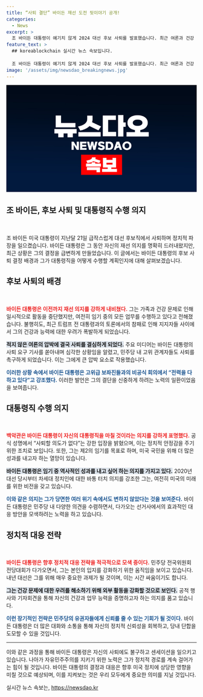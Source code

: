 ```yaml
---
title: “사퇴 결단” 바이든 재선 도전 뒷이야기 공개!
categories:
  - News
excerpt: >
  조 바이든 대통령이 예기치 않게 2024 대선 후보 사퇴를 발표했습니다. 최근 여론과 건강 우려에 압박을 느낀 그는, 고위급 회의에서 전력을 다한다고 강조했으나, 극비리에 사퇴 결정을 내린 것으로 전해졌습니다. 백악관은 임기 마감 의사를 밝혔습니다.
feature_text: >
  ## koreablockchain 실시간 뉴스 속보입니다.

  조 바이든 대통령이 예기치 않게 2024 대선 후보 사퇴를 발표했습니다. 최근 여론과 건강 우려에 압박을 느낀 그는, 고위급 회의에서 전력을 다한다고 강조했으나, 극비리에 사퇴 결정을 내린 것으로 전해졌습니다. 백악관은 임기 마감 의사를 밝혔습니다.
image: '/assets/img/newsdao_breakingnews.jpg'
---
```


<p><img src="/assets/img/newsdao_breakingnews.jpg" alt="koreablockchain 속보" /></p>

<h2 data-ke-size="size26">조 바이든, 후보 사퇴 및 대통령직 수행 의지</h2>

<p data-ke-size="size16">&nbsp;</p>

<p>조 바이든 미국 대통령이 지난달 21일 급작스럽게 대선 후보직에서 사퇴하며 정치적 파장을 일으켰습니다. 바이든 대통령은 그 동안 자신의 재선 의지를 명확히 드러내왔지만, 최근 상황은 그의 결정을 급변하게 만들었습니다. 이 글에서는 바이든 대통령의 후보 사퇴 결정 배경과 그가 대통령직을 어떻게 수행할 계획인지에 대해 살펴보겠습니다.</p>

<h2 data-ke-size="size26">후보 사퇴의 배경</h2>

<p data-ke-size="size16">&nbsp;</p>

<p><b><span style="color: #ee2323;">바이든 대통령은 이전까지 재선 의지를 강하게 내비쳤다.</span></b> 그는 가족과 건강 문제로 인해 일시적으로 활동을 중단했지만, 여전히 임기 중의 모든 업무를 수행하고 있다고 전해졌습니다. 불행히도, 최근 트럼프 전 대통령과의 토론에서의 참패로 인해 지지자들 사이에서 그의 건강과 능력에 대한 우려가 폭발하게 되었습니다. </p>

<p><b><span style="background-color: #21538527;">적지 않은 여론의 압박에 결국 사퇴를 결심하게 되었다.</span></b> 주요 미디어는 바이든 대통령의 사퇴 요구 기사를 쏟아내며 심각한 상황임을 알렸고, 민주당 내 고위 관계자들도 사퇴를 촉구하게 되었습니다. 이는 그에게 큰 압박 요소로 작용했습니다.</p>

<p><b><span style="color: #1a5490;">이러한 상황 속에서 바이든 대통령은 고위급 보좌진들과의 비공식 회의에서 “전력을 다하고 있다”고 강조했다.</span></b> 이러한 발언은 그의 결단을 신중하게 하려는 노력의 일환이었음을 보여줍니다.</p>

<h2 data-ke-size="size26">대통령직 수행 의지</h2>

<p data-ke-size="size16">&nbsp;</p>

<p><b><span style="color: #ee2323;">백악관은 바이든 대통령이 자신의 대통령직을 마칠 것이라는 의지를 강하게 표명했다.</span></b> 공식 성명에서 “사퇴할 의도가 없다”는 강한 입장을 밝혔으며, 이는 정치적 안정감을 주기 위한 조치로 보입니다. 또한, 그는 제2의 임기를 목표로 하며, 미국 국민을 위해 더 많은 성과를 내고자 하는 열망이 있습니다.</p>

<p><b><span style="background-color: #21538527;">바이든 대통령은 임기 중 역사적인 성과를 내고 싶어 하는 의지를 가지고 있다.</span></b> 2020년 대선 당시부터 차세대 정치인에 대한 바통 터치 의지를 강조한 그는, 여전히 미국의 미래를 위한 비전을 갖고 있습니다.</p>

<p><b><span style="color: #1a5490;">이와 같은 의지는 그가 당면한 여러 위기 속에서도 변하지 않았다는 것을 보여준다.</span></b> 바이든 대통령은 민주당 내 다양한 의견을 수렴하면서, 다가오는 선거사에서의 효과적인 대응 방안을 모색하려는 노력을 하고 있습니다.</p>

<h2 data-ke-size="size26">정치적 대응 전략</h2>

<p data-ke-size="size16">&nbsp;</p>

<p><b><span style="color: #ee2323;">바이든 대통령은 향후 정치적 대응 전략을 적극적으로 모색 중이다.</span></b> 민주당 전국위원회 전당대회가 다가오면서, 그는 본인의 입지를 강화하기 위한 움직임을 보이고 있습니다. 내년 대선은 그를 위해 매우 중요한 과제가 될 것이며, 이는 시간 싸움이기도 합니다.</p>

<p><b><span style="background-color: #21538527;">그는 건강 문제에 대한 우려를 해소하기 위해 외부 활동을 강화할 것으로 보인다.</span></b> 공적 행사와 기자회견을 통해 자신의 건강과 업무 능력을 증명하고자 하는 의지를 품고 있습니다.</p>

<p><b><span style="color: #1a5490;">이런 장기적인 전략은 민주당의 유권자들에게 신뢰를 줄 수 있는 기회가 될 것이다.</span></b> 바이든 대통령은 더 많은 대화와 소통을 통해 자신의 정치적 신뢰성을 회복하고, 당내 단합을 도모할 수 있을 것입니다.</p>

<hr />

<p data-ke-size="size16"></p>

<p>이와 같은 과정을 통해 바이든 대통령은 자신의 사퇴에도 불구하고 센세이션을 일으키고 있습니다. 나아가 자유민주주의를 지키기 위한 노력은 그가 정치적 경로를 계속 걸어가는 힘이 될 것입니다. 바이든 대통령의 결정과 대응은 향후 미국 정치에 상당한 영향을 미칠 것으로 예상되며, 이를 지켜보는 것은 우리 모두에게 중요한 의미를 지닐 것입니다.</p>
실시간 뉴스 속보는, <a href="https://newsdao.kr" rel="dofollow">https://newsdao.kr</a>


